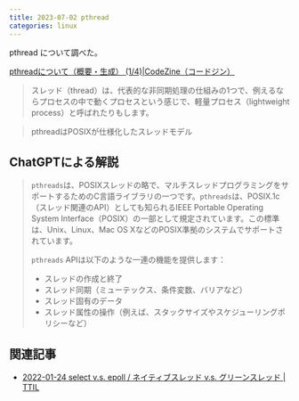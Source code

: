```yaml
---
title: 2023-07-02 pthread
categories: linux
---
```


pthread について調べた。

[pthreadについて（概要・生成） (1/4)\|CodeZine（コードジン）](https://codezine.jp/article/detail/1892)

> スレッド（thread）は、代表的な非同期処理の仕組みの1つで、例えるならプロセスの中で動くプロセスという感じで、軽量プロセス（lightweight process）と呼ばれたりもします。

> pthreadはPOSIXが仕様化したスレッドモデル

## ChatGPTによる解説

> `pthreads`は、POSIXスレッドの略で、マルチスレッドプログラミングをサポートするためのC言語ライブラリの一つです。`pthreads`は、POSIX.1c（スレッド関連のAPI）としても知られるIEEE Portable Operating System Interface（POSIX）の一部として規定されています。この標準は、Unix、Linux、Mac OS XなどのPOSIX準拠のシステムでサポートされています。
>
> `pthreads` APIは以下のような一連の機能を提供します：
>
> - スレッドの作成と終了
> - スレッド同期（ミューテックス、条件変数、バリアなど）
> - スレッド固有のデータ
> - スレッド属性の操作（例えば、スタックサイズやスケジューリングポリシーなど）

## 関連記事

- [2022-01-24 select v.s. epoll / ネイティブスレッド v.s. グリーンスレッド \| TTIL](/2022-01-24)
